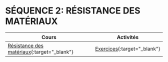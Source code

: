 # SÉQUENCE 2: **RÉSISTANCE DES MATÉRIAUX**

| Cours | Activités |
| -- | -- |
| [Résistance des matériaux](./cours/rdm_cours.md){:target="_blank"} |  [Exercices](./activites/rdm_exercices.md){:target="_blank"} |
